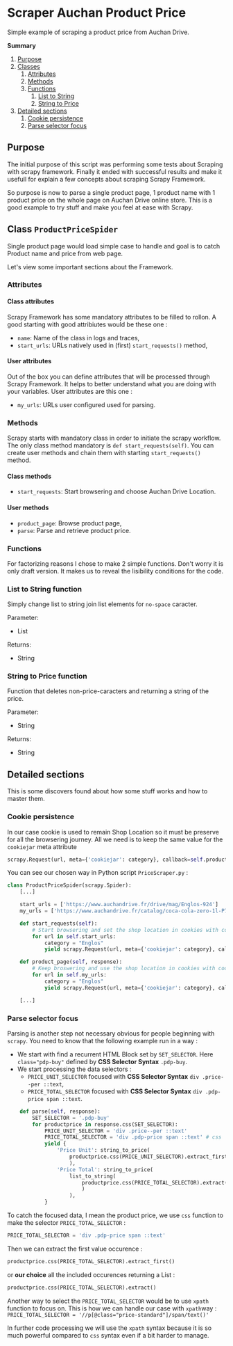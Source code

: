 # Scraper Auchan Product Price
Simple example of scraping a product price from Auchan Drive.

**Summary**
1. [Purpose](#purpose)
1. [Classes](#classes)
   1. [Attributes](#attributes)
   1. [Methods](#methods)
   1. [Functions](#functions)
      1. [List to String](#list-to-string-function)
      1. [String to Price](#string-to-price-function)
1. [Detailed sections](#)
   1. [Cookie persistence](#cookie-persistence)
   1. [Parse selector focus](#parse-selector-focus)

## Purpose

The initial purpose of this script was performing some tests about Scraping with scrapy framework. Finally it ended with successful results and make it usefull for explain a few concepts about scraping Scrapy Framework.

So purpose is now to parse a single product page, 1 product name with 1 product price on the whole page on Auchan Drive online store. This is a good example to try stuff and make you feel at ease with Scrapy.


## Class `ProductPriceSpider`

Single product page would load simple case to handle and goal is to catch Product name and price from web page.

Let's view some important sections about the Framework.

### Attributes

#### Class attributes
Scrapy Framework has some mandatory attributes to be filled to rollon. A good starting with good attribiutes would be these one :
* `name`: Name of the class in logs and traces,
* `start_urls`: URLs natively used in (first) `start_requests()` method,

#### User attributes
Out of the box you can define attributes that will be processed through Scrapy Framework. It helps to better understand what you are doing with your variables. User attributes are this one :
* `my_urls`: URLs user configured used for parsing.

### Methods

Scrapy starts with mandatory class in order to initiate the scrapy workflow. The only class method mandatory is `def start_requests(self)`. You can create user methods and chain them with starting `start_requests()` method.

#### Class methods
* `start_requests`: Start browsering and choose Auchan Drive Location.

#### User methods
* `product_page`: Browse product page,
* `parse`: Parse and retrieve product price.


### Functions

For factorizing reasons I chose to make 2 simple functions.
Don't worry it is only draft version. It makes us to reveal the lisibility conditions for the code.

### List to String function
Simply change list to string join list elements for `no-space` caracter.

Parameter:
* List

Returns:
* String

### String to Price function
Function that deletes non-price-caracters and returning a string of the price.

Parameter:
* String

Returns:
* String


## Detailed sections

This is some discovers found about how some stuff works and how to master them.

### Cookie persistence

In our case cookie is used to remain Shop Location so it must be preserve for all the browsering journey.
All we need is to keep the same value for the `cookiejar` meta attribute
```py
scrapy.Request(url, meta={'cookiejar': category}, callback=self.product_page)
```

You can see our chosen way in Python script `PriceScraper.py` :
```py
class ProductPriceSpider(scrapy.Spider):
    [...]

    start_urls = ['https://www.auchandrive.fr/drive/mag/Englos-924']
    my_urls = ['https://www.auchandrive.fr/catalog/coca-cola-zero-1l-P762493']

    def start_requests(self):
        # Start browsering and set the shop location in cookies with cookiejar="Englos"
        for url in self.start_urls:
            category = "Englos"
            yield scrapy.Request(url, meta={'cookiejar': category}, callback=self.product_page)

    def product_page(self, response):
        # Keep broswering and use the shop location in cookies with cookiejar="Englos"
        for url in self.my_urls:
            category = "Englos"
            yield scrapy.Request(url, meta={'cookiejar': category}, callback=self.parse)

    [...]
```

### Parse selector focus

Parsing is another step not necessary obvious for people beginning with `scrapy`.
You need to know that the following example run in a way :
* We start with find a recurrent HTML Block set by `SET_SELECTOR`. Here `class="pdp-buy"` defined by __CSS Selector Syntax__ `.pdp-buy`.
* We start processing the data selectors :
  * `PRICE_UNIT_SELECTOR` focused with __CSS Selector Syntax__ `div .price--per ::text`,
  * `PRICE_TOTAL_SELECTOR` focused with __CSS Selector Syntax__ `div .pdp-price span ::text`.

```py
    def parse(self, response):
        SET_SELECTOR = '.pdp-buy'
        for productprice in response.css(SET_SELECTOR):
            PRICE_UNIT_SELECTOR = 'div .price--per ::text'
            PRICE_TOTAL_SELECTOR = 'div .pdp-price span ::text' # css
            yield {
                'Price Unit': string_to_price(
                    productprice.css(PRICE_UNIT_SELECTOR).extract_first()
                    ),
                'Price Total': string_to_price(
                    list_to_string(
                        productprice.css(PRICE_TOTAL_SELECTOR).extract()
                        )
                    ),
            }
```

To catch the focused data, I mean the product price, we use `css` function to make the selector `PRICE_TOTAL_SELECTOR` :
```py
PRICE_TOTAL_SELECTOR = 'div .pdp-price span ::text'
```
Then we can extract the first value occurence :
```py
productprice.css(PRICE_TOTAL_SELECTOR).extract_first()
```
or **our choice** all the included occurences returning a List :
```py
productprice.css(PRICE_TOTAL_SELECTOR).extract()
```

Another way to select the `PRICE_TOTAL_SELECTOR` would be to use `xpath` function to focus on. This is how we can handle our case with `xpath`way :
`PRICE_TOTAL_SELECTOR = '//p[@class="price-standard"]/span/text()'`

In further code processing we will use the `xpath` syntax because it is so much powerful compared to `css` syntax even if a bit harder to manage.
